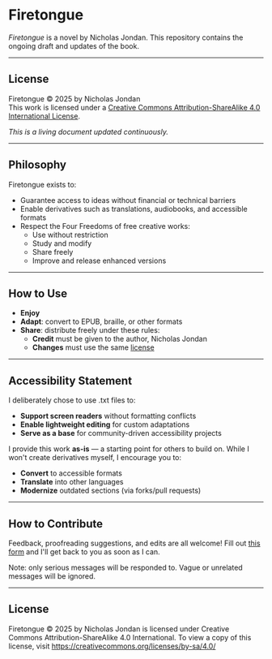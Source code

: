 # Firetongue

_Firetongue_ is a novel by Nicholas Jondan. This repository contains the ongoing draft and updates of the book.

---

## License

Firetongue © 2025 by Nicholas Jondan  
This work is licensed under a [Creative Commons Attribution-ShareAlike 4.0 International License](https://creativecommons.org/licenses/by-sa/4.0/).

_This is a living document updated continuously._

---

## Philosophy

Firetongue exists to:

- Guarantee access to ideas without financial or technical barriers
- Enable derivatives such as translations, audiobooks, and accessible formats
- Respect the Four Freedoms of free creative works:
  - Use without restriction
  - Study and modify
  - Share freely
  - Improve and release enhanced versions

---

## How to Use

- **Enjoy**
- **Adapt**: convert to EPUB, braille, or other formats
- **Share**: distribute freely under these rules:
  - **Credit** must be given to the author, Nicholas Jondan
  - **Changes** must use the same [license](https://creativecommons.org/licenses/by-sa/4.0/)

---

## Accessibility Statement

I deliberately chose to use .txt files to:

- **Support screen readers** without formatting conflicts
- **Enable lightweight editing** for custom adaptations
- **Serve as a base** for community-driven accessibility projects

I provide this work **as-is** — a starting point for others to build on. While I won't create derivatives myself, I encourage you to:

- **Convert** to accessible formats
- **Translate** into other languages
- **Modernize** outdated sections (via forks/pull requests)

---

## How to Contribute

Feedback, proofreading suggestions, and edits are all welcome! Fill out [this form](https://tally.so/r/wv17qD) and I'll get back to you as soon as I can.

Note: only serious messages will be responded to. Vague or unrelated messages will be ignored.

---

## License

Firetongue © 2025 by Nicholas Jondan is licensed under Creative Commons Attribution-ShareAlike 4.0 International. To view a copy of this license, visit https://creativecommons.org/licenses/by-sa/4.0/
